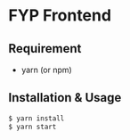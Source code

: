 # FYP Frontend

## Requirement
- yarn (or npm)

## Installation & Usage
```bash
$ yarn install
$ yarn start
```